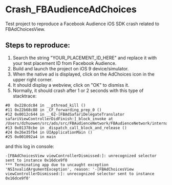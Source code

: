 # Crash_FBAudienceAdChoices
Test project to reproduce a Facebook Audience iOS SDK crash related to FBAdChoicesView.

## Steps to reproduce:

1) Search the string "YOUR_PLACEMENT_ID_HERE" and replace it with your test placement ID from Facebook Audience.
2) Build and launch the project on iOS 9 device/simulator.
3) When the native ad is displayed, click on the AdChoices icon in the upper right corner.
4) It should display a webview, click on "OK" to dismiss it.
5) Normally, it should crash after 1 or 2 seconds with this type of stacktrace:

```
#0	0x228cdc84 in __pthread_kill ()
#11	0x22b68c88 in _CF_forwarding_prep_0 ()
#12	0x0012c644 in __62-[FBAdSafariDelegateTranslator safariViewControllerDidFinish:]_block_invoke at /Users/dzhuowen/src/ads/src/FBAudienceNetwork/FBAudienceNetwork/internal/FBAdSafariViewController.m:159
#13	0x01378cbe in _dispatch_call_block_and_release ()
#24	0x26e35fb4 in UIApplicationMain ()
#25	0x001092a4 in main
```

and this log in console:

```
-[FBAdChoicesView viewControllerDismissed:]: unrecognized selector sent to instance 0x16dce9f0
*** Terminating app due to uncaught exception 'NSInvalidArgumentException', reason: '-[FBAdChoicesView viewControllerDismissed:]: unrecognized selector sent to instance 0x16dce9f0'
```
